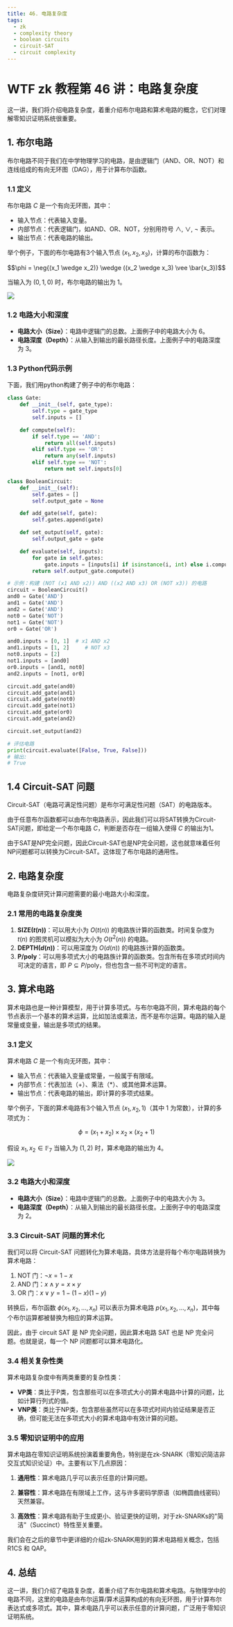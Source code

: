 ```yaml
---
title: 46. 电路复杂度
tags:
  - zk
  - complexity theory
  - boolean circuits
  - circuit-SAT
  - circuit complexity
---
```


# WTF zk 教程第 46 讲：电路复杂度

这一讲，我们将介绍电路复杂度，着重介绍布尔电路和算术电路的概念，它们对理解零知识证明系统很重要。

## 1. 布尔电路

布尔电路不同于我们在中学物理学习的电路，是由逻辑门（AND、OR、NOT）和连线组成的有向无环图（DAG），用于计算布尔函数。

### 1.1 定义

布尔电路 $C$ 是一个有向无环图，其中：
- 输入节点：代表输入变量。
- 内部节点：代表逻辑门，如AND、OR、NOT，分别用符号 $\wedge$, $\vee$, $\neg$ 表示。
- 输出节点：代表电路的输出。

举个例子，下面的布尔电路有3个输入节点 $(x_1, x_2, x_3)$，计算的布尔函数为：

$$\phi = \neg{(x_1 \wedge x_2)} \wedge ((x_2 \wedge x_3) \vee \bar{x_3})$$

当输入为 $(0, 1, 0)$ 时，布尔电路的输出为 $1$。

![](./img/46-1.jpg)

### 1.2 电路大小和深度

- **电路大小（Size）**：电路中逻辑门的总数。上面例子中的电路大小为 6。
- **电路深度（Depth）**：从输入到输出的最长路径长度。上面例子中的电路深度为 3。

### 1.3 Python代码示例

下面，我们用python构建了例子中的布尔电路：

```python
class Gate:
    def __init__(self, gate_type):
        self.type = gate_type
        self.inputs = []

    def compute(self):
        if self.type == 'AND':
            return all(self.inputs)
        elif self.type == 'OR':
            return any(self.inputs)
        elif self.type == 'NOT':
            return not self.inputs[0]

class BooleanCircuit:
    def __init__(self):
        self.gates = []
        self.output_gate = None

    def add_gate(self, gate):
        self.gates.append(gate)

    def set_output(self, gate):
        self.output_gate = gate

    def evaluate(self, inputs):
        for gate in self.gates:
            gate.inputs = [inputs[i] if isinstance(i, int) else i.compute() for i in gate.inputs]
        return self.output_gate.compute()

# 示例：构建 (NOT (x1 AND x2)) AND ((x2 AND x3) OR (NOT x3)) 的电路
circuit = BooleanCircuit()
and0 = Gate('AND')
and1 = Gate('AND')
and2 = Gate('AND')
not0 = Gate('NOT')
not1 = Gate('NOT')
or0 = Gate('OR')

and0.inputs = [0, 1]  # x1 AND x2
and1.inputs = [1, 2]     # NOT x3
not0.inputs = [2]
not1.inputs = [and0]
or0.inputs = [and1, not0]
and2.inputs = [not1, or0]

circuit.add_gate(and0)
circuit.add_gate(and1)
circuit.add_gate(not0)
circuit.add_gate(not1)
circuit.add_gate(or0)
circuit.add_gate(and2)

circuit.set_output(and2)

# 评估电路
print(circuit.evaluate([False, True, False]))  
# 输出: 
# True
```

## 1.4 Circuit-SAT 问题

Circuit-SAT（电路可满足性问题）是布尔可满足性问题（SAT）的电路版本。

由于任意布尔函数都可以由布尔电路表示，因此我们可以将SAT转换为Circuit-SAT问题，即给定一个布尔电路 $C$，判断是否存在一组输入使得 $C$ 的输出为1。

由于SAT是NP完全问题，因此Circuit-SAT也是NP完全问题，这也就意味着任何NP问题都可以转换为Circuit-SAT。这体现了布尔电路的通用性。

## 2. 电路复杂度

电路复杂度研究计算问题需要的最小电路大小和深度。

### 2.1 常用的电路复杂度类

1. **$\text{SIZE}(t(n))$**：可以用大小为 $O(t(n))$ 的电路族计算的函数类。时间复杂度为 $t(n)$ 的图灵机可以模拟为大小为 $O(t^2(n))$ 的电路。
2. **$\text{DEPTH}(d(n))$**：可以用深度为 $O(d(n))$ 的电路族计算的函数类。
3. **P/poly**：可以用多项式大小的电路族计算的函数类。包含所有在多项式时间内可决定的语言，即 $P \subseteq P/\text{poly}$，但也包含一些不可判定的语言。

## 3. 算术电路

算术电路也是一种计算模型，用于计算多项式。与布尔电路不同，算术电路的每个节点表示一个基本的算术运算，比如加法或乘法，而不是布尔运算。电路的输入是常量或变量，输出是多项式的结果。

### 3.1 定义

算术电路 $C$ 是一个有向无环图，其中：
- 输入节点：代表输入变量或常量，一般属于有限域。
- 内部节点：代表加法（+）、乘法（*）、或其他算术运算。
- 输出节点：代表电路的输出，即计算的多项式结果。

举个例子，下面的算术电路有3个输入节点 $(x_1, x_2, 1)$（其中 1 为常数），计算的多项式为：

$$\phi = (x_1 + x_2) \times x_2 \times (x_2 + 1)$$

假设 $x_1, x_2 \in \mathbb{F}_7$ 当输入为 $(1, 2)$ 时，算术电路的输出为 $4$。

![](./img/46-2.png)

### 3.2 电路大小和深度

- **电路大小（Size）**：电路中逻辑门的总数。上面例子中的电路大小为 3。
- **电路深度（Depth）**：从输入到输出的最长路径长度。上面例子中的电路深度为 2。

### 3.3 Circuit-SAT 问题的算术化

我们可以将 Circuit-SAT 问题转化为算术电路，具体方法是将每个布尔电路转换为算术电路：
 
1. NOT 门：$\neg x = 1 - x$
2. AND 门：$x \wedge y = x \times y$
3. OR 门：$x \vee y = 1 - (1 - x)(1 - y)$

转换后，布尔函数 $\phi(x_1, x_2, ..., x_n)$ 可以表示为算术电路 $p(x_1, x_2, ..., x_n)$，其中每个布尔运算都被替换为相应的算术运算。

因此，由于 circuit SAT 是 NP 完全问题，因此算术电路 SAT 也是 NP 完全问题。也就是说，每一个 NP 问题都可以算术电路化。

### 3.4 相关复杂性类
算术电路复杂度中有两类重要的复杂性类：

- **VP类**：类比于P类，包含那些可以在多项式大小的算术电路中计算的问题，比如计算行列式的值。
- **VNP类**：类比于NP类，包含那些虽然可以在多项式时间内验证结果是否正确，但可能无法在多项式大小的算术电路中有效计算的问题。

### 3.5 零知识证明中的应用

算术电路在零知识证明系统扮演着重要角色，特别是在zk-SNARK（零知识简洁非交互式知识论证）中。主要有以下几点原因：

1. **通用性**：算术电路几乎可以表示任意的计算问题。

2. **兼容性**：算术电路在有限域上工作，这与许多密码学原语（如椭圆曲线密码）天然兼容。

3. **高效性**：算术电路有助于生成更小、验证更快的证明，对于zk-SNARKs的"简洁"（Succinct）特性至关重要。

我们会在之后的章节中更详细的介绍zk-SNARK用到的算术电路相关概念，包括 R1CS 和 QAP。

## 4. 总结

这一讲，我们介绍了电路复杂度，着重介绍了布尔电路和算术电路。与物理学中的电路不同，这里的电路是由布尔运算/算术运算构成的有向无环图，用于计算布尔表达式或多项式。其中，算术电路几乎可以表示任意的计算问题，广泛用于零知识证明系统。
